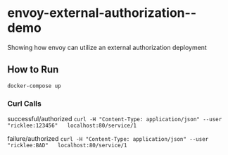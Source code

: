 # envoy-external-authorization--demo
Showing how envoy can utilize an external authorization deployment

## How to Run

`docker-compose up`

### Curl Calls

successful/authorized
`curl -H "Content-Type: application/json" --user "ricklee:123456"   localhost:80/service/1`

failure/authorized
`curl -H "Content-Type: application/json" --user "ricklee:BAD"   localhost:80/service/1`
